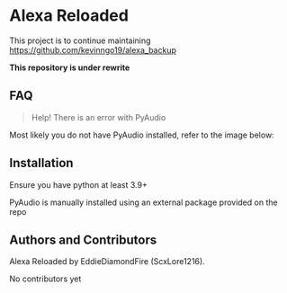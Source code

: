 # Alexa Reloaded

This project is to continue maintaining https://github.com/kevinngo19/alexa_backup

**This repository is under rewrite**

## FAQ

> Help! There is an error with PyAudio

Most likely you do not have PyAudio installed, refer to the image below:

## Installation

Ensure you have python at least 3.9+

PyAudio is manually installed using an external package provided on the repo

## Authors and Contributors
Alexa Reloaded by EddieDiamondFire (ScxLore1216). 

No contributors yet
